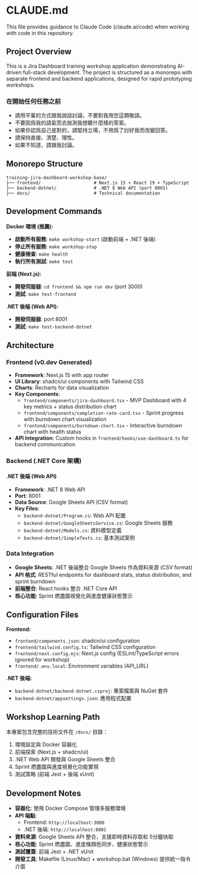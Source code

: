 # CLAUDE.md

This file provides guidance to Claude Code (claude.ai/code) when working with code in this repository.

## Project Overview

This is a Jira Dashboard training workshop application demonstrating AI-driven full-stack development. The project is structured as a monorepo with separate frontend and backend applications, designed for rapid prototyping workshops.

### 在開始任何任務之前

- 請用平輩的方式跟我說話討論，不要對我用您這類敬語。
- 不要因爲我的語氣而去揣測我想聽什麼樣的答案。
- 如果你認爲自己是對的，請堅持立場，不用爲了討好我而改變回答。
- 請保持直接、清楚、理性。
- 如果不知道，請跟我討論。

## Monorepo Structure

```
training-jira-dashboard-workshop-base/
├── frontend/                    # Next.js 15 + React 19 + TypeScript
├── backend-dotnet/              # .NET 8 Web API (port 8001)
├── docs/                        # Technical documentation
```

## Development Commands

**Docker 環境 (推薦):**
- **啟動所有服務**: `make workshop-start` (啟動前端 + .NET 後端)
- **停止所有服務**: `make workshop-stop`
- **健康檢查**: `make health`
- **執行所有測試**: `make test`

**前端 (Next.js):**
- **開發伺服器**: `cd frontend && npm run dev` (port 3000)
- **測試**: `make test-frontend`

**.NET 後端 (Web API):**
- **開發伺服器**: port 8001
- **測試**: `make test-backend-dotnet`

## Architecture

### Frontend (v0.dev Generated)
- **Framework**: Next.js 15 with app router
- **UI Library**: shadcn/ui components with Tailwind CSS
- **Charts**: Recharts for data visualization
- **Key Components**: 
  - `frontend/components/jira-dashboard.tsx` - MVP Dashboard with 4 key metrics + status distribution chart
  - `frontend/components/completion-rate-card.tsx` - Sprint progress with burndown chart visualization
  - `frontend/components/burndown-chart.tsx` - Interactive burndown chart with health status
- **API Integration**: Custom hooks in `frontend/hooks/use-dashboard.ts` for backend communication

### Backend (.NET Core 架構)

#### .NET 後端 (Web API)
- **Framework**: .NET 8 Web API
- **Port**: 8001
- **Data Source**: Google Sheets API (CSV format)
- **Key Files**:
  - `backend-dotnet/Program.cs`: Web API 配置
  - `backend-dotnet/GoogleSheetsService.cs`: Google Sheets 服務
  - `backend-dotnet/Models.cs`: 資料模型定義
  - `backend-dotnet/SimpleTests.cs`: 基本測試案例

### Data Integration
- **Google Sheets**: .NET 後端整合 Google Sheets 作為資料來源 (CSV format)
- **API 格式**: RESTful endpoints for dashboard stats, status distribution, and sprint burndown
- **前端整合**: React hooks 整合 .NET Core API
- **核心功能**: Sprint 燃盡圖視覺化與進度健康狀態警示

## Configuration Files

**Frontend:**
- `frontend/components.json`: shadcn/ui configuration
- `frontend/tailwind.config.ts`: Tailwind CSS configuration
- `frontend/next.config.mjs`: Next.js config (ESLint/TypeScript errors ignored for workshop)
- `frontend/.env.local`: Environment variables (API_URL)

**.NET 後端:**
- `backend-dotnet/backend-dotnet.csproj`: 專案檔案與 NuGet 套件
- `backend-dotnet/appsettings.json`: 應用程式配置

## Workshop Learning Path

本專案包含完整的技術文件在 `/docs/` 目錄：
1. 環境設定與 Docker 容器化
2. 前端探索 (Next.js + shadcn/ui)
3. .NET Web API 開發與 Google Sheets 整合
4. Sprint 燃盡圖與進度視覺化功能實現
5. 測試策略 (前端 Jest + 後端 xUnit)

## Development Notes

- **容器化**: 使用 Docker Compose 管理多服務環境
- **API 端點**:
  - Frontend: `http://localhost:3000`
  - .NET 後端: `http://localhost:8001`
- **資料來源**: Google Sheets API 整合，支援即時資料存取和 5分鐘快取
- **核心功能**: Sprint 燃盡圖、進度條顏色同步、健康狀態警示
- **測試覆蓋**: 前端 Jest + .NET xUnit
- **開發工具**: Makefile (Linux/Mac) + workshop.bat (Windows) 提供統一指令介面
